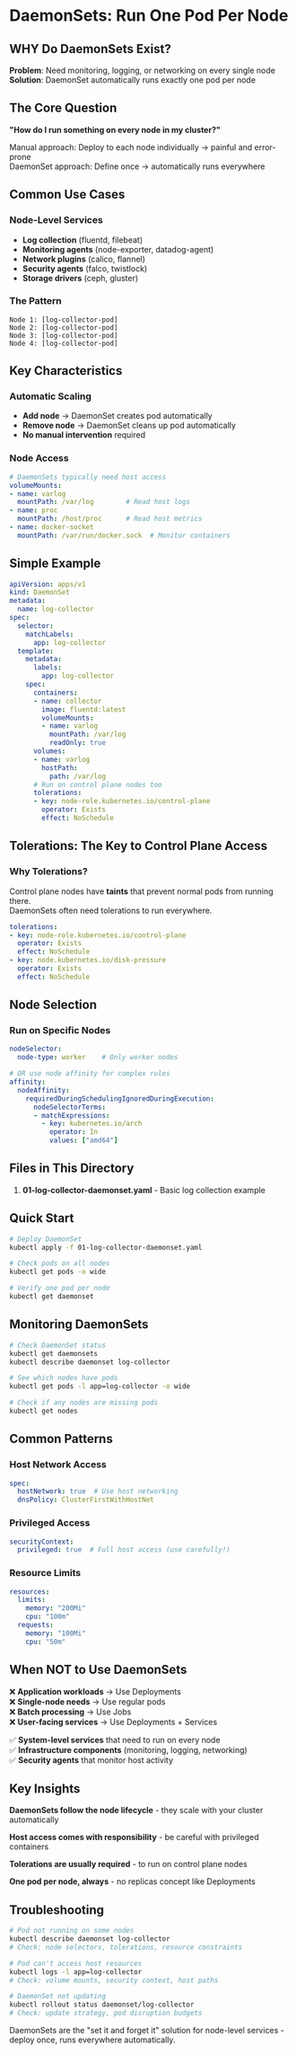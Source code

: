 # DaemonSets: Run One Pod Per Node

## WHY Do DaemonSets Exist?

**Problem**: Need monitoring, logging, or networking on every single node  
**Solution**: DaemonSet automatically runs exactly one pod per node

## The Core Question

**"How do I run something on every node in my cluster?"**

Manual approach: Deploy to each node individually → painful and error-prone  
DaemonSet approach: Define once → automatically runs everywhere

## Common Use Cases

### Node-Level Services
- **Log collection** (fluentd, filebeat)
- **Monitoring agents** (node-exporter, datadog-agent)  
- **Network plugins** (calico, flannel)
- **Security agents** (falco, twistlock)
- **Storage drivers** (ceph, gluster)

### The Pattern
```
Node 1: [log-collector-pod]
Node 2: [log-collector-pod] 
Node 3: [log-collector-pod]
Node 4: [log-collector-pod]
```

## Key Characteristics

### Automatic Scaling
- **Add node** → DaemonSet creates pod automatically
- **Remove node** → DaemonSet cleans up pod automatically
- **No manual intervention** required

### Node Access
```yaml
# DaemonSets typically need host access
volumeMounts:
- name: varlog
  mountPath: /var/log        # Read host logs
- name: proc  
  mountPath: /host/proc      # Read host metrics
- name: docker-socket
  mountPath: /var/run/docker.sock  # Monitor containers
```

## Simple Example

```yaml
apiVersion: apps/v1
kind: DaemonSet
metadata:
  name: log-collector
spec:
  selector:
    matchLabels:
      app: log-collector
  template:
    metadata:
      labels:
        app: log-collector
    spec:
      containers:
      - name: collector
        image: fluentd:latest
        volumeMounts:
        - name: varlog
          mountPath: /var/log
          readOnly: true
      volumes:
      - name: varlog
        hostPath:
          path: /var/log
      # Run on control plane nodes too
      tolerations:
      - key: node-role.kubernetes.io/control-plane
        operator: Exists
        effect: NoSchedule
```

## Tolerations: The Key to Control Plane Access

### Why Tolerations?
Control plane nodes have **taints** that prevent normal pods from running there.  
DaemonSets often need tolerations to run everywhere.

```yaml
tolerations:
- key: node-role.kubernetes.io/control-plane
  operator: Exists
  effect: NoSchedule
- key: node.kubernetes.io/disk-pressure
  operator: Exists
  effect: NoSchedule
```

## Node Selection

### Run on Specific Nodes
```yaml
nodeSelector:
  node-type: worker    # Only worker nodes

# OR use node affinity for complex rules
affinity:
  nodeAffinity:
    requiredDuringSchedulingIgnoredDuringExecution:
      nodeSelectorTerms:
      - matchExpressions:
        - key: kubernetes.io/arch
          operator: In
          values: ["amd64"]
```

## Files in This Directory

1. **01-log-collector-daemonset.yaml** - Basic log collection example

## Quick Start

```bash
# Deploy DaemonSet
kubectl apply -f 01-log-collector-daemonset.yaml

# Check pods on all nodes
kubectl get pods -o wide

# Verify one pod per node
kubectl get daemonset
```

## Monitoring DaemonSets

```bash
# Check DaemonSet status
kubectl get daemonsets
kubectl describe daemonset log-collector

# See which nodes have pods
kubectl get pods -l app=log-collector -o wide

# Check if any nodes are missing pods
kubectl get nodes
```

## Common Patterns

### Host Network Access
```yaml
spec:
  hostNetwork: true  # Use host networking
  dnsPolicy: ClusterFirstWithHostNet
```

### Privileged Access
```yaml
securityContext:
  privileged: true  # Full host access (use carefully!)
```

### Resource Limits
```yaml
resources:
  limits:
    memory: "200Mi"
    cpu: "100m"
  requests:
    memory: "100Mi" 
    cpu: "50m"
```

## When NOT to Use DaemonSets

❌ **Application workloads** → Use Deployments  
❌ **Single-node needs** → Use regular pods  
❌ **Batch processing** → Use Jobs  
❌ **User-facing services** → Use Deployments + Services

✅ **System-level services** that need to run on every node  
✅ **Infrastructure components** (monitoring, logging, networking)  
✅ **Security agents** that monitor host activity

## Key Insights

**DaemonSets follow the node lifecycle** - they scale with your cluster automatically

**Host access comes with responsibility** - be careful with privileged containers

**Tolerations are usually required** - to run on control plane nodes

**One pod per node, always** - no replicas concept like Deployments

## Troubleshooting

```bash
# Pod not running on some nodes
kubectl describe daemonset log-collector
# Check: node selectors, tolerations, resource constraints

# Pod can't access host resources  
kubectl logs -l app=log-collector
# Check: volume mounts, security context, host paths

# DaemonSet not updating
kubectl rollout status daemonset/log-collector
# Check: update strategy, pod disruption budgets
```

DaemonSets are the "set it and forget it" solution for node-level services - deploy once, runs everywhere automatically.